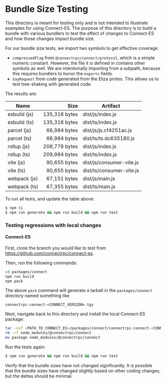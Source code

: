 Bundle Size Testing
========================================

This directory is meant for testing only and is not intended to illustrate examples for
using Connect-ES. The purpose of this directory is to build a bundle with various bundlers
to test the effect of changes to Connect-ES and how those changes impact bundle size.

For our bundle size tests, we import two symbols to get effective coverage:

* `compressedFlag` from `@connectrpc/connect/protocol`, which is a simple numeric constant. However, the file it is 
defined in contains other symbols as well. We are intentionally importing from a subpath, because this requires bundlers
to honor the `exports` fields.
* `SayRequest` from code generated from the Eliza protos. This allows us to test tree-shaking with generated code.

The results are:

<!--- RESULTS-START -->
| Name | Size | Artifact |
|------|-----:|----------|
| esbuild (js) | 135,316 bytes | dist/js/index.js |
| esbuild (ts) | 135,316 bytes | dist/ts/index.js |
| parcel (js) | 66,984 bytes | dist/js/js.cf4251ac.js |
| parcel (ts) | 66,984 bytes | dist/ts/ts.dc635180.js |
| rollup (js) | 208,778 bytes | dist/js/index.js |
| rollup (ts) | 209,984 bytes | dist/ts/index.js |
| vite (js) | 90,655 bytes | dist/js/consumer-vite.js |
| vite (ts) | 90,655 bytes | dist/ts/consumer-vite.js |
| webpack (js) | 67,151 bytes | dist/js/main.js |
| webpack (ts) | 67,355 bytes | dist/ts/main.js |
<!--- RESULTS-END -->

To run all tests, and update the table above:

```bash
$ npm ci
$ npm run generate && npm run build && npm run test
```

### Testing regressions with local changes

#### Connect-ES

First, clone the branch you would like to test from https://github.com/connectrpc/connect-es.

Then, run the following commands:

```bash
cd packages/connect
npm run build
npm pack
```

The above `pack` command will generate a tarball in the `packages/connect` directory named something like

```
connectrpc-connect-<CONNECT_VERSION>.tgz
```

Next, navigate back to this directory and install the local Connect-ES package:

```bash
tar -xvf <PATH_TO_CONNECT_ES>/packages/connect/connectrpc-connect-<CONNECT_VERSION>.tgz
rm -rf node_modules/@connectrpc/connect
mv package node_modules/@connectrpc/connect
```

Run the tests again:

```bash
$ npm run generate && npm run build && npm run test
```

Verify that the bundle sizes have not changed significantly. It is possible that the bundle sizes have changed slightly
based on other coding changes, but the deltas should be minimal.
